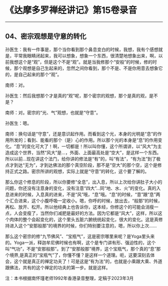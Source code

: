 # 《达摩多罗禅经讲记》第15卷录音

------

## 04、密宗观想是守意的转化

孙医生：我有一件事是，那个当你看到那个鼻息变白的时候，我想，我有个感想就是，平常我眼睛闭起来，我可以想象，想象一个东西，很清楚地想象出来，啊，以前我想这个是“观”，但是这个不是“观”。就是当我修那个“安般”的时候，修的时候，那个观想是自己生起来的，忽然之间你看到，那个不是、不是你用意去想象它的，是自己起来的那个“观”。

南师：对。

孙医生：然后我想那个才是真的“观”呢，那个密宗的观想，那个是真的观，是不是？

南师：对。密宗的“光、气”观想，也就是“守意”。

孙医生：嗯。

南师：换句话是“守意”，还是意识起作用。而看到这个光，本身的光明是“息”的作用所发的；看到、能看的那个（是）心的作用。所以那个光的本身是“息”的作用变化。“息”的变化可大了！啊，一切都是！所以叫你懂，这个所谓讲，以“风大”为主造成这个世界，当然“风大”是…，外面、上面最高处是“空大”，是这样一个东西。所以以前…现在讲这个法门，给你讲的修法是“有”的，叫“有法”，“有为法”到了极点才到达“无为”，才到达佛法的那个真空阶段，那不是“空大”的那个空，这个是修持正式之路。密宗所讲的观想，实际上就是“守意”的转化，这个要了解的。

那么你这个修息的阶段，所以你要修“全息”，出入息，所以上次给你讲肚子大小的问题，你还没有注意身的变化，没有注意“四大”…同“地、水、火”的变化。真的入息进来的时候，入息真的进来，不是“风”哦，“息”哦。“息”的时候，“意”跟“息”两个汇合进来，这个小腹呼吸一定收小。嗯，你呼的时候，放出去，“般那”的时候，再松、放开、松开。所以他经典上也告诉你，这本经，你修这个的可能会消瘦一点，人会变瘦了，当然你们减肥是最好的方法。因为它都是“风大”，这样，所以这个肉体的整个会起变化的，这个里头五脏六腑统统起变化，很大的变化。这是真修持进入这个“安那般那”的境界的时候，你们特别要注意的，嗯，所以你上次……

那么这个密宗的修“九节佛风”、“宝瓶气”，这是密宗哪里来呢？是Yoga里头来的。Yoga一派，释迦牟尼佛时候也有啊，这个是专门讲有形、强迫性的，这个叫“气功”，不是“安那般那”。到了“安那般那”境界，这个宝瓶气，那个真的“息”那个境界,是真正的“宝瓶气”了，你懂不懂？是这样一个道理。呃，这要深刻去体会，这个就是真正的禅定功夫了！可是这是“有为法”的，也就是小乘跟大乘、外道跟佛法，共有的这个禅定的功夫的第一步。就是这样。

注：本书根据南怀瑾老师1992年香港录音整理，定稿于2023年3月

